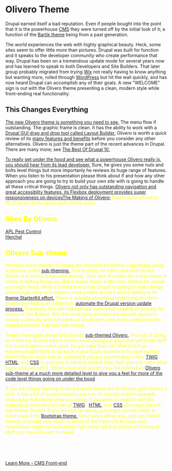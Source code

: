 
# Olivero Theme

Drupal earned itself a bad reputation.  Even if people bought into the point that it is the powerhouse [CMS](../book/cms.md) they were turned off by the initial look of it; a function of the [Bartik theme](https://drupalize.me/tutorial/core-themes-bartik) being from a past generation. 

The world experiences the web with highly graphical beauty.  Heck, some sites seem to offer little more than pictures.  Drupal was built for function and it speaks to the developer community who create performance that way.  Drupal has been on a tremendous update mode for several years now and has learned to speak to both Developers and Site Builders.  That later group probably migrated from trying [Wix](https://www.wix.com/) not really having to know anything but wanting more, rolled through [WordPress](https://wordpress.com/) but hit the wall quickly, and has now heard Drupal can accomplish any of their goals.  A new "WELCOME" sign is out with the Olivero theme presenting a clean, modern style while front-ending real functionality.

## This Changes Everything

[The new Olivero theme is something you need to see.](https://imagexmedia.com/blog/drupal-new-front-end-theme-olivero)  The menu flow if outstanding.  The graphic frame is clean.  It has the ability to work with a [Drupal GUI drag and drop tool called Layout Builder.](https://www.youtube.com/watch?v=OOM4yRWv7Ew)  Olivero is worth a quick review of its [many features and benefits](https://evolvingweb.com/blog/hands-drupal-10-olivero-new-theme-meaningful-name) before you consider any other alternatives.  Olivero is just the theme part of the recent advances in Drupal.  There are many more; see [The Best Of Drupal 10.](https://pantheon.io/blog/explore-best-drupal-10)

[To really get under the hood and see what a powerhouse Olivero really is, you should hear from its lead developer.](https://www.youtube.com/watch?v=dn-JN2bcw1s)  Sure, he gives you some nuts and bolts level things but more importanly he reviews its huge range of features.  When you listen to his presentation please think about if and how any other approach you are going to try to build your own site with is going to handle all these critical things.  [Olivero not only has outstanding navigation and great accessiblity features, its Flexbox deployment provides super responsiveness on devicesThe Making of Olivero](https://www.youtube.com/watch?v=ohPaYEbC4Lk); <font color=yellow> Please jump ahead to 19:30 to get to the good stuff on this video.

## Sites By Olivero

[APL Pest Control](https://aplpestcontrol.com/)<br>
[Herchel](https://herchel.com/)

## Olivero Sub-theme

Normally many themes in Drupal are meant to be further customized using a process called [sub-theming.](../theme/subtheming.md)	 This formally isn't the case with Olivero.  Rather, it is meant to be used directly.  That sort of makes life a little easier in terms of setting things up.  But it makes things a little less flexible for where you might head.  What is behind this is that Drupal is aiming to make things increasingly easy so it attracts more people to use it and is adding to its [theme StarterKit effort.](https://www.youtube.com/watch?v=gkUAjQ5xKT8)  There is actually something underlying this even deeper and that is an initiative to [automate the Drupal version update process.](https://www.youtube.com/watch?v=Fp0bVnCs0R8)  Eventually this will make Drupal even more capable of serving the needs of Site Builder.  Still, the underlying architecture wouuld appear to assure continuity with the needs of Developers who prefer independently installed themes that they sub-theme.	
	
People have gone ahead and directly [sub-themed Olivero.](https://designkojo.com/drupal-theme-primer-part-1-creating-drupal-sub-theme)  The risk of doing so it that the Olivero parent theme could change in ways that will break stuff the custom theme relies upon.  Do you take that risk?  Well it isn't an insurmountable thing to go back in and figure out how to fix your custom theme files to work with an updated if you are comfortable in how [TWIG](../theme/twig.md) , [HTML](html.com), and [CSS](../book/opensource.md#front-end) in a priority to backup default flow; then you can trace what broke and just edit it.  Others have also shown how the created an [Olivero sub-theme at a much more detailed level to give you a feel for more of the code level things going on under the hood](https://developpeur-drupal.com/en/article/create-drupal-9-olivero-sub-theme)

If you are simply wanting to have a great theme out of the box give Olivero a shot.  It has a lot of customizations you can do directly and the example sites using that theme show you some.  If you grow in comfort with the underlying front-end tool set of [TWIG](../theme/twig.md) , [HTML](html.com), and [CSS](../book/opensource.md#front-end) you might dare to sub-theme Olivero.  If you are that far along, you might also be ready to head toward the [Bootstrap theme.](../theme/bootstrap.md)  Good news either way, you can switch themes in Drupal very easily in terms of the front-end to back-end connection; might not look pretty right away but that will be all front-end stuff you then will want to tweak.	


<br>
<br>
<br>

[Learn More - CMS Front-end](../chapters.md#front-end)
